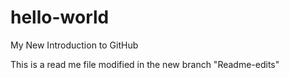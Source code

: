 # hello-world

My New Introduction to GitHub

This is a read me file modified in the new branch "Readme-edits"
